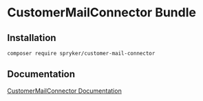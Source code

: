 # CustomerMailConnector Bundle

## Installation

```
composer require spryker/customer-mail-connector
```

## Documentation

[CustomerMailConnector Documentation](http://spryker.github.io/core/bundles/customer-mail-connector)
